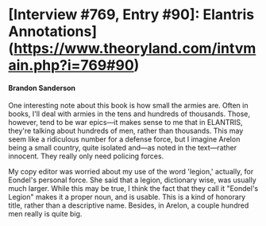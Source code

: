 # [Interview #769, Entry #90]: Elantris Annotations](https://www.theoryland.com/intvmain.php?i=769#90)

#### Brandon Sanderson

One interesting note about this book is how small the armies are. Often in books, I'll deal with armies in the tens and hundreds of thousands. Those, however, tend to be war epics—it makes sense to me that in ELANTRIS, they're talking about hundreds of men, rather than thousands. This may seem like a ridiculous number for a defense force, but I imagine Arelon being a small country, quite isolated and—as noted in the text—rather innocent. They really only need policing forces.

My copy editor was worried about my use of the word 'legion,' actually, for Eondel's personal force. She said that a legion, dictionary wise, was usually much larger. While this may be true, I think the fact that they call it "Eondel's Legion" makes it a proper noun, and is usable. This is a kind of honorary title, rather than a descriptive name. Besides, in Arelon, a couple hundred men really is quite big.


